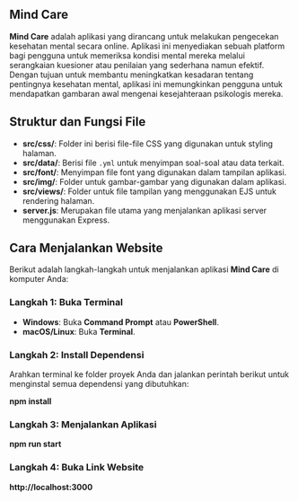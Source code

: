 ## Mind Care

**Mind Care** adalah aplikasi yang dirancang untuk melakukan pengecekan kesehatan mental secara online. Aplikasi ini menyediakan sebuah platform bagi pengguna untuk memeriksa kondisi mental mereka melalui serangkaian kuesioner atau penilaian yang sederhana namun efektif. Dengan tujuan untuk membantu meningkatkan kesadaran tentang pentingnya kesehatan mental, aplikasi ini memungkinkan pengguna untuk mendapatkan gambaran awal mengenai kesejahteraan psikologis mereka.

## Struktur dan Fungsi File

- **src/css/**: Folder ini berisi file-file CSS yang digunakan untuk styling halaman.
- **src/data/**: Berisi file `.yml` untuk menyimpan soal-soal atau data terkait.
- **src/font/**: Menyimpan file font yang digunakan dalam tampilan aplikasi.
- **src/img/**: Folder untuk gambar-gambar yang digunakan dalam aplikasi.
- **src/views/**: Folder untuk file tampilan yang menggunakan EJS untuk rendering halaman.
- **server.js**: Merupakan file utama yang menjalankan aplikasi server menggunakan Express.

## Cara Menjalankan Website
Berikut adalah langkah-langkah untuk menjalankan aplikasi **Mind Care** di komputer Anda:

### Langkah 1: Buka Terminal
- **Windows**: Buka **Command Prompt** atau **PowerShell**.
- **macOS/Linux**: Buka **Terminal**.

### Langkah 2: Install Dependensi
Arahkan terminal ke folder proyek Anda dan jalankan perintah berikut untuk menginstal semua dependensi yang dibutuhkan:

**npm install**

### Langkah 3: Menjalankan Aplikasi
**npm run start**

### Langkah 4: Buka Link Website
**http://localhost:3000**


